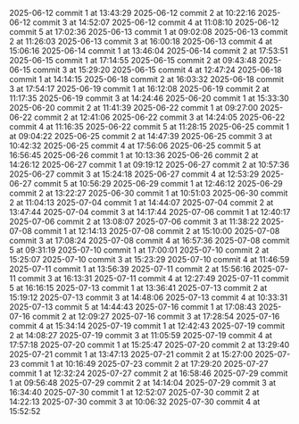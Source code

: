 2025-06-12 commit 1 at 13:43:29
2025-06-12 commit 2 at 10:22:16
2025-06-12 commit 3 at 14:52:07
2025-06-12 commit 4 at 11:08:10
2025-06-12 commit 5 at 17:02:36
2025-06-13 commit 1 at 09:02:08
2025-06-13 commit 2 at 11:26:03
2025-06-13 commit 3 at 16:00:18
2025-06-13 commit 4 at 15:06:16
2025-06-14 commit 1 at 13:46:04
2025-06-14 commit 2 at 17:53:51
2025-06-15 commit 1 at 17:14:55
2025-06-15 commit 2 at 09:43:48
2025-06-15 commit 3 at 15:29:20
2025-06-15 commit 4 at 12:47:24
2025-06-18 commit 1 at 14:14:15
2025-06-18 commit 2 at 16:03:32
2025-06-18 commit 3 at 17:54:17
2025-06-19 commit 1 at 16:12:08
2025-06-19 commit 2 at 11:17:35
2025-06-19 commit 3 at 14:24:46
2025-06-20 commit 1 at 15:33:30
2025-06-20 commit 2 at 11:41:39
2025-06-22 commit 1 at 09:27:00
2025-06-22 commit 2 at 12:41:06
2025-06-22 commit 3 at 14:24:05
2025-06-22 commit 4 at 11:16:35
2025-06-22 commit 5 at 11:28:15
2025-06-25 commit 1 at 09:04:22
2025-06-25 commit 2 at 14:47:39
2025-06-25 commit 3 at 10:42:32
2025-06-25 commit 4 at 17:56:06
2025-06-25 commit 5 at 16:56:45
2025-06-26 commit 1 at 10:13:36
2025-06-26 commit 2 at 14:26:12
2025-06-27 commit 1 at 09:19:12
2025-06-27 commit 2 at 10:57:36
2025-06-27 commit 3 at 15:24:18
2025-06-27 commit 4 at 12:53:29
2025-06-27 commit 5 at 10:56:29
2025-06-29 commit 1 at 12:46:12
2025-06-29 commit 2 at 13:22:27
2025-06-30 commit 1 at 10:51:03
2025-06-30 commit 2 at 11:04:13
2025-07-04 commit 1 at 14:44:07
2025-07-04 commit 2 at 13:47:44
2025-07-04 commit 3 at 14:17:44
2025-07-06 commit 1 at 12:40:17
2025-07-06 commit 2 at 13:08:07
2025-07-06 commit 3 at 11:38:22
2025-07-08 commit 1 at 12:14:13
2025-07-08 commit 2 at 15:10:00
2025-07-08 commit 3 at 17:08:24
2025-07-08 commit 4 at 16:57:36
2025-07-08 commit 5 at 09:31:19
2025-07-10 commit 1 at 17:00:01
2025-07-10 commit 2 at 15:25:07
2025-07-10 commit 3 at 15:23:29
2025-07-10 commit 4 at 11:46:59
2025-07-11 commit 1 at 13:56:39
2025-07-11 commit 2 at 15:56:16
2025-07-11 commit 3 at 16:13:31
2025-07-11 commit 4 at 12:27:49
2025-07-11 commit 5 at 16:16:15
2025-07-13 commit 1 at 13:36:41
2025-07-13 commit 2 at 15:19:12
2025-07-13 commit 3 at 14:48:06
2025-07-13 commit 4 at 10:33:31
2025-07-13 commit 5 at 14:44:43
2025-07-16 commit 1 at 17:08:43
2025-07-16 commit 2 at 12:09:27
2025-07-16 commit 3 at 17:28:54
2025-07-16 commit 4 at 15:34:14
2025-07-19 commit 1 at 12:42:43
2025-07-19 commit 2 at 14:08:27
2025-07-19 commit 3 at 11:05:59
2025-07-19 commit 4 at 17:57:18
2025-07-20 commit 1 at 15:25:47
2025-07-20 commit 2 at 13:29:40
2025-07-21 commit 1 at 13:47:13
2025-07-21 commit 2 at 15:27:00
2025-07-23 commit 1 at 10:16:49
2025-07-23 commit 2 at 17:29:20
2025-07-27 commit 1 at 12:32:24
2025-07-27 commit 2 at 16:58:46
2025-07-29 commit 1 at 09:56:48
2025-07-29 commit 2 at 14:14:04
2025-07-29 commit 3 at 16:34:40
2025-07-30 commit 1 at 12:52:07
2025-07-30 commit 2 at 14:22:13
2025-07-30 commit 3 at 10:06:32
2025-07-30 commit 4 at 15:52:52
